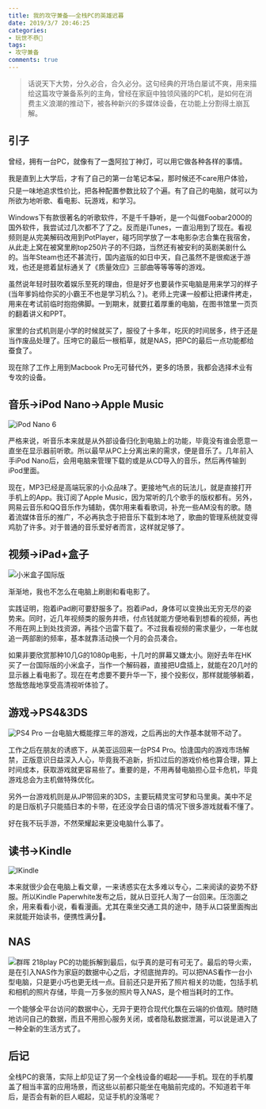 ```yaml
---
title: 我的攻守兼备——全栈PC的英雄迟暮
date: 2019/3/7 20:46:25
categories:
- 玩世不恭🎻
tags:
- 攻守兼备
comments: true
---
```


> 话说天下大势，分久必合，合久必分。这句经典的开场白屡试不爽，用来描绘这篇攻守兼备系列的主角，曾经在家庭中独领风骚的PC机，是如何在消费主义浪潮的推动下，被各种新兴的多媒体设备，在功能上分割得土崩瓦解。  

## 引子

曾经，拥有一台PC，就像有了一盏阿拉丁神灯，可以用它做各种各样的事情。

我是直到上大学后，才有了自己的第一台笔记本💻️，那时候还不care用户体验，只是一味地追求性价比，把各种配置参数比较了个遍。有了自己的电脑，就可以为所欲为地听歌、看电影、玩游戏，和学习。

Windows下有款很著名的听歌软件，不是千千静听，是一个叫做Foobar2000的国外软件，我尝试过几次都不了了之。反而是iTunes，一直沿用到了现在。看视频则是从完美解码改用到PotPlayer，碰巧同学放了一本电影杂志合集在我宿舍，从此走上窝在被窝里刷top250片子的不归路，当然还有被安利的英剧美剧什么的。当年Steam也还不甚流行，国内盗版的如日中天，自己虽然不是很痴迷于游戏，也还是摁着鼠标通关了《质量效应》三部曲等等等等的游戏。

虽然说年轻时鼓吹着娱乐至死的理由，但是好歹也要装作买电脑是用来学习的样子(当年爹妈给你买的小霸王不也是学习机么？)。老师上完课一般都让把课件拷走，用来在考试前临时抱抱佛脚。一到期末，就要扛着厚重的电脑，在图书馆里一页页的翻着讲义和PPT。

家里的台式机则是小学的时候就买了，服役了十多年，吃灰的时间居多，终于还是当作废品处理了。压垮它的最后一根稻草，就是NAS，把PC的最后一点功能都给蚕食了。

现在除了工作上用到Macbook Pro无可替代外，更多的场景，我都会选择术业有专攻的设备。

## 音乐->iPod Nano->Apple Music

![iPod Nano 6](~https://i.imgur.com/oCBg3hy.jpg~)

严格来说，听音乐本来就是从外部设备归化到电脑上的功能，毕竟没有谁会愿意一直坐在显示器前听歌。所以最早从PC上分离出来的需求，便是音乐了。几年前入手iPod Nano后，会用电脑来管理下载的或是从CD导入的音乐，然后再传输到iPod里面。

现在，MP3已经是高端玩家的小众品味了。更接地气点的玩法儿，就是直接打开手机上的App。我订阅了Apple Music，因为常听的几个歌手的版权都有。另外，网易云音乐和QQ音乐作为辅助，偶尔用来看看歌词，补充一些AM没有的歌。随着流媒体音乐的推广，不必再执念于把音乐下载到本地了，歌曲的管理系统就变得鸡肋了许多。对于普通的音乐爱好者而言，这样就足够了。

## 视频->iPad+盒子

![小米盒子国际版](~https://i.imgur.com/ONt6Sbp.jpg~)

渐渐地，我也不怎么在电脑上刷剧和看电影了。

实践证明，抱着iPad刷可要舒服多了。抱着iPad，身体可以变换出无穷无尽的姿势来。同时，近几年视频类的服务井喷，付点钱就能方便地看到想看的视频，再也不用在网上到处找资源，再挂个迅雷下载了。不过我看视频的需求量少，一年也就追一两部剧的频率，基本就靠活动换一个月的会员凑合。

如果非要欣赏那种10几G的1080p电影，十几吋的屏幕又嫌太小。刚好去年在HK买了一台国际版的小米盒子，当作一个解码器，直接把U盘插上，就能在20几吋的显示器上看电影了。现在在考虑要不要升华一下，接个投影仪，那样就能够躺着，悠哉悠哉地享受高清视听体验了。

## 游戏->PS4&3DS

![PS4 Pro](~https://i.imgur.com/zv0COS9.jpg~)
一台电脑大概能撑三年的游戏，之后再出的大作基本就带不动了。

工作之后在朋友的诱惑下，从美亚运回来一台PS4 Pro。恰逢国内的游戏市场解禁，正版意识日益深入人心，毕竟我不追新，折扣过后的游戏价格也算合理，算上时间成本，获取游戏就更容易些了。重要的是，不用再替电脑担心显卡危机，毕竟游戏总会为主机做特殊优化。

另外一台游戏机则是从JP带回来的3DS，主要玩精灵宝可梦和马里奥。美中不足的是日版机子只能插日本的卡带，在还没学会日语的情况下很多游戏就看不懂了。

好在我不玩手游，不然荣耀起来更没电脑什么事了。

## 读书->Kindle

![IKindle](~https://i.imgur.com/Myvd3Kz.jpg~)

本来就很少会在电脑上看文章，一来诱惑实在太多难以专心，二来阅读的姿势不舒服。所以Kindle Paperwhite发布之后，就从日亚托人淘了一台回来。压泡面之余，用来看看小说，看看漫画。尤其在乘坐交通工具的途中，随手从口袋里面掏出来就能开始读书，便携性满分💯。

## NAS

![群晖 218play](~https://i.imgur.com/BijQlZh.jpg?1~)
PC的功能拆解到最后，似乎真的是可有可无了。最后的导火索，是在引入NAS作为家庭的数据中心之后，才彻底抛弃的。可以把NAS看作一台小型电脑，只是更小巧也更无线一点。目前还只是开拓了照片相关的功能，包括手机和相机的照片存储，毕竟一万多张的照片导入NAS，是个相当耗时的工作。

一个能够全平台访问的数据中心，无异于更符合现代化飘在云端的价值观。随时随地访问自己的数据，而且不用担心服务关闭，或者隐私数据泄漏，可以说是进入了一种全新的生活方式了。

## 后记

全栈PC的衰落，实际上却见证了另一个全栈设备的崛起——手机。现在的手机覆盖了相当丰富的应用场景，而这些以前都只能坐在电脑前完成的。不知道若干年后，是否会有新的巨人崛起，见证手机的没落呢？
